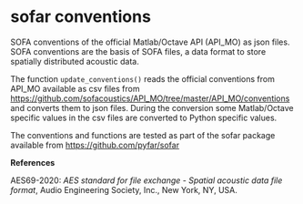 # sofar conventions

 SOFA conventions of the official Matlab/Octave API (API_MO) as json files.
 SOFA conventions are the basis of SOFA files, a data format to store spatially
 distributed acoustic data.

 The function `update_conventions()` reads the official conventions from API_MO
 available as csv files from https://github.com/sofacoustics/API_MO/tree/master/API_MO/conventions
 and converts them to json files. During the conversion some Matlab/Octave
 specific values in the csv files are converted to Python specific values.

 The conventions and functions are tested as part of the sofar package available
 from https://github.com/pyfar/sofar

**References**

AES69-2020: *AES standard for file exchange - Spatial acoustic data file
format*, Audio Engineering Society, Inc., New York, NY, USA.
